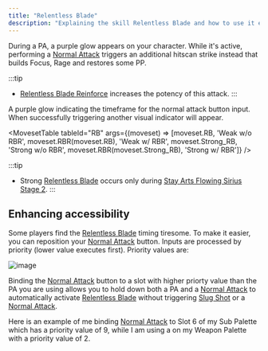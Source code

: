 ```yaml
---
title: "Relentless Blade"
description: "Explaining the skill Relentless Blade and how to use it easily"
---
```


During a PA, a purple glow appears on your character. While it's active, performing a [Normal Attack](/moveset/normal-attack) triggers an additional hitscan strike instead that builds Focus, Rage and restores some PP.

:::tip
* [Relentless Blade Reinforce](/skill-tree/skills#relentless-blade-reinforce) increases the potency of this attack.
:::

<ImageTable>
  <ImageTableFigure src="/img/rb.png" alt="Relentless Blade indication" width="350px">
    A purple glow indicating the timeframe for the normal attack button input.
  </ImageTableFigure>
  <ImageTableFigure src="/img/rb-success.png" alt="Relentless Blade success" width="350px">
    When successfully triggering another visual indicator will appear.
  </ImageTableFigure>
</ImageTable>

<MovesetTable tableId="RB" args={(moveset) => [moveset.RB, 'Weak w/o RBR', moveset.RBR(moveset.RB), 'Weak w/ RBR', moveset.Strong_RB, 'Strong w/o RBR', moveset.RBR(moveset.Strong_RB), 'Strong w/ RBR']} />

:::tip
* Strong [Relentless Blade](/skill-tree/skills#relentless-blade) occurs only during [Stay Arts Flowing Sirius Stage 2](/moveset/photon-arts#sfs12).
:::

## Enhancing accessibility
Some players find the [Relentless Blade](/skill-tree/skills#relentless-blade) timing tiresome. To make it easier, you can reposition your [Normal Attack](/moveset/normal-attack) button. Inputs are processed by priority (lower value executes first). Priority values are:

![image](/img/PalettePriority.png)

Binding the [Normal Attack](/moveset/normal-attack) button to a slot with higher priorty value than the PA you are using allows you to hold down both a PA and a [Normal Attack](/moveset/normal-attack) to automatically activate [Relentless Blade](/skill-tree/skills#relentless-blade) without triggering [Slug Shot](/skill-tree/skills#slug-shot) or a [Normal Attack](/moveset/normal-attack).

Here is an example of me binding [Normal Attack](/moveset/normal-attack) to Slot 6 of my Sub Palette which has a priority value of 9, while I am using a <Tooltip term="PA" /> on my Weapon Palette with a priority value of 2.

<VideoPlayer src="/vid/EasyRB.mp4" />